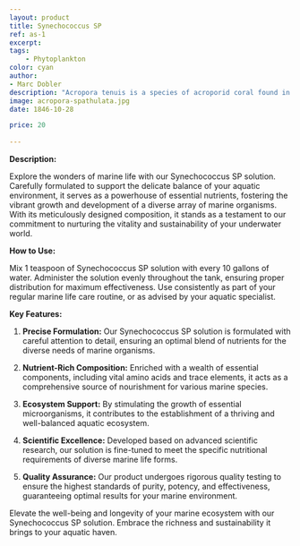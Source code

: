 ```yaml
---
layout: product
title: Synechococcus SP
ref: as-1
excerpt: 
tags:
    - Phytoplankton
color: cyan
author:
- Marc Dobler
description: "Acropora tenuis is a species of acroporid coral found in the Red Sea, the Gulf of Aden, the southwest, northwest and northern Indian Ocean, the Persian Gulf, the central Indo-Pacific, Australia, Southeast Asia, Japan, the East China Sea and the oceanic west and central Pacific Ocean. It occurs in tropical shallow reefs on upper slopes and in subtidal habitats, at depths of 8 to 20 metres"
image: acropora-spathulata.jpg
date: 1846-10-28

price: 20
    
---
```


**Description:**

Explore the wonders of marine life with our Synechococcus SP solution. Carefully formulated to support the delicate balance of your aquatic environment, it serves as a powerhouse of essential nutrients, fostering the vibrant growth and development of a diverse array of marine organisms. With its meticulously designed composition, it stands as a testament to our commitment to nurturing the vitality and sustainability of your underwater world.

**How to Use:**

Mix 1 teaspoon of Synechococcus SP solution with every 10 gallons of water. Administer the solution evenly throughout the tank, ensuring proper distribution for maximum effectiveness. Use consistently as part of your regular marine life care routine, or as advised by your aquatic specialist.

**Key Features:**

1. **Precise Formulation:** Our Synechococcus SP solution is formulated with careful attention to detail, ensuring an optimal blend of nutrients for the diverse needs of marine organisms.

2. **Nutrient-Rich Composition:** Enriched with a wealth of essential components, including vital amino acids and trace elements, it acts as a comprehensive source of nourishment for various marine species.

3. **Ecosystem Support:** By stimulating the growth of essential microorganisms, it contributes to the establishment of a thriving and well-balanced aquatic ecosystem.

4. **Scientific Excellence:** Developed based on advanced scientific research, our solution is fine-tuned to meet the specific nutritional requirements of diverse marine life forms.

5. **Quality Assurance:** Our product undergoes rigorous quality testing to ensure the highest standards of purity, potency, and effectiveness, guaranteeing optimal results for your marine environment.

Elevate the well-being and longevity of your marine ecosystem with our Synechococcus SP solution. Embrace the richness and sustainability it brings to your aquatic haven.